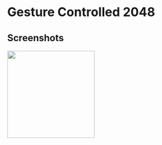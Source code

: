# Gesture Controlled 2048

## Screenshots

<img src='https://i.imgur.com/CJg1JEY.png' width='200px'>
